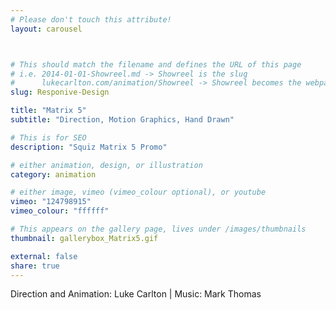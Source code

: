 ```yaml
---
# Please don't touch this attribute!
layout: carousel



# This should match the filename and defines the URL of this page
# i.e. 2014-01-01-Showreel.md -> Showreel is the slug
#      lukecarlton.com/animation/Showreel -> Showreel becomes the webpath
slug: Responive-Design

title: "Matrix 5"
subtitle: "Direction, Motion Graphics, Hand Drawn"

# This is for SEO
description: "Squiz Matrix 5 Promo"

# either animation, design, or illustration
category: animation

# either image, vimeo (vimeo_colour optional), or youtube
vimeo: "124798915"
vimeo_colour: "ffffff"

# This appears on the gallery page, lives under /images/thumbnails
thumbnail: gallerybox_Matrix5.gif

external: false
share: true
---
```


Direction and Animation: Luke Carlton  |  Music: Mark Thomas